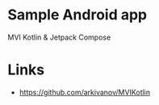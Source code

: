 # Sample Android app

MVI Kotlin & Jetpack Compose

# Links
- https://github.com/arkivanov/MVIKotlin